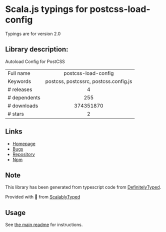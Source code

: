 
# Scala.js typings for postcss-load-config

Typings are for version 2.0

## Library description:
Autoload Config for PostCSS

|                    |                 |
| ------------------ | :-------------: |
| Full name          | postcss-load-config |
| Keywords           | postcss, postcssrc, postcss.config.js |
| # releases         | 4 |
| # dependents       | 255 |
| # downloads        | 374351870 |
| # stars            | 2 |

## Links
- [Homepage](https://github.com/postcss/postcss-load-config#readme)
- [Bugs](https://github.com/postcss/postcss-load-config/issues)
- [Repository](https://github.com/postcss/postcss-load-config)
- [Npm](https://www.npmjs.com/package/postcss-load-config)
    


## Note
This library has been generated from typescript code from [DefinitelyTyped](https://definitelytyped.org).

Provided with :purple_heart: from [ScalablyTyped](https://github.com/oyvindberg/ScalablyTyped)

## Usage
See [the main readme](../../readme.md) for instructions.


